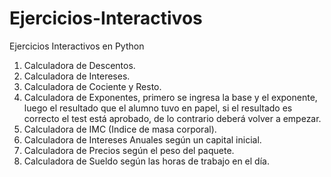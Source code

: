 # Ejercicios-Interactivos
Ejercicios Interactivos en Python

1. Calculadora de Descentos.
2. Calculadora de Intereses.
3. Calculadora de Cociente y Resto.
4. Calculadora de Exponentes, primero se ingresa la base y el exponente, luego el resultado que el alumno tuvo en papel, si el resultado es correcto el test está aprobado, de lo contrario deberá volver a empezar.
5. Calculadora de IMC (Indice de masa corporal).
6. Calculadora de Intereses Anuales según un capital inicial.
7. Calculadora de Precios según el peso del paquete.
8. Calculadora de Sueldo según las horas de trabajo en el día.
